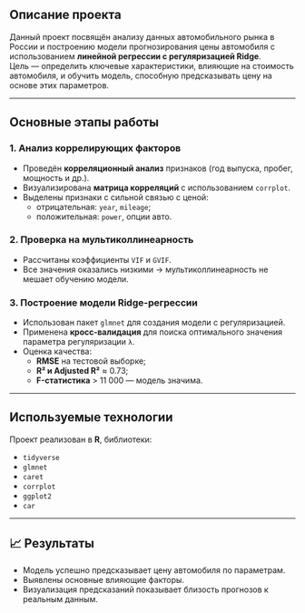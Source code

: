 ## Описание проекта

Данный проект посвящён анализу данных автомобильного рынка в России и построению модели прогнозирования цены автомобиля с использованием **линейной регрессии с регуляризацией Ridge**.  
Цель — определить ключевые характеристики, влияющие на стоимость автомобиля, и обучить модель, способную предсказывать цену на основе этих параметров.

---

## Основные этапы работы

### 1. Анализ коррелирующих факторов

- Проведён **корреляционный анализ** признаков (год выпуска, пробег, мощность и др.).
- Визуализирована **матрица корреляций** с использованием `corrplot`.
- Выделены признаки с сильной связью с ценой:
  - отрицательная: `year`, `mileage`;
  - положительная: `power`, опции авто.

### 2. Проверка на мультиколлинеарность

- Рассчитаны коэффициенты `VIF` и `GVIF`.
- Все значения оказались низкими → мультиколлинеарность не мешает обучению модели.

### 3. Построение модели Ridge-регрессии

- Использован пакет `glmnet` для создания модели с регуляризацией.
- Применена **кросс-валидация** для поиска оптимального значения параметра регуляризации `λ`.
- Оценка качества:
  - **RMSE** на тестовой выборке;
  - **R² и Adjusted R²** ≈ 0.73;
  - **F-статистика** > 11 000 — модель значима.

---

## Используемые технологии

Проект реализован в **R**, библиотеки:

- `tidyverse`
- `glmnet`
- `caret`
- `corrplot`
- `ggplot2`
- `car`


---

## 📈 Результаты

- Модель успешно предсказывает цену автомобиля по параметрам.
- Выявлены основные влияющие факторы.
- Визуализация предсказаний показывает близость прогнозов к реальным данным.
